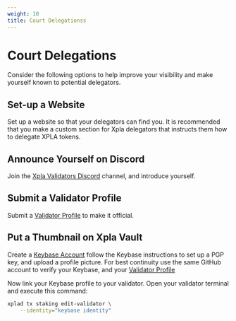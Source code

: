 ```yaml
---
weight: 10
title: Court Delegationss
---
```


# Court Delegations

Consider the following options to help improve your visibility and make yourself known to potential delegators.

## Set-up a Website

Set up a website so that your delegators can find you. It is recommended that you make a custom section for Xpla delegators that instructs them how to delegate XPLA tokens.

## Announce Yourself on Discord

Join the [Xpla Validators Discord](https://discord.gg/vUBcwm3r6t) channel, and introduce yourself.

## Submit a Validator Profile

Submit a [Validator Profile](https://github.com/xpladev/validator-profiles) to make it official.

## Put a Thumbnail on Xpla Vault 

Create a [Keybase Account](https://keybase.io/) follow the Keybase instructions to set up a PGP key, and upload a profile picture.
For best continuity use the same GitHub account to verify your Keybase, and your [Validator Profile](https://github.com/xpladev/validator-profiles)

Now link your Keybase profile to your validator. Open your validator terminal and execute this command:

```bash
xplad tx staking edit-validator \
    --identity="keybase identity"
```
